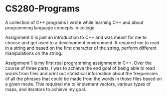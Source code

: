 # CS280-Programs
A collection of C++ programs I wrote while learning C++ and about programming language concepts in college.

Assignment 0 is just an introduction to C++ and was meant for me to choose and get used to a development environment. It required me to read in a string and based on the first character of the string, perform different manipulations on the string.

Assignment 1 is my first real programming assignment in C++. Over the course of three parts, I was to achieve the end goal of being able to read words from files and print out statistical information about the frequencies of all the phrases that could be made from the words in those files based on a given mode. This required me to implement vectors, various types of maps, and iterators to achieve my goal. 
